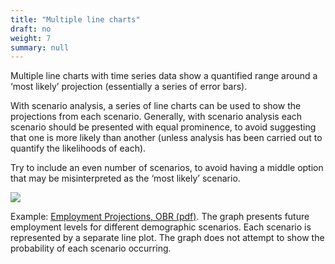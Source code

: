 ```yaml
---
title: "Multiple line charts"
draft: no
weight: 7
summary: null
---
```


Multiple line charts with time series data show a quantified range around a ‘most likely’ projection (essentially a series of error bars).

With scenario analysis, a series of line charts can be used to show the projections from each scenario. Generally, with scenario analysis each scenario should be presented with equal prominence, to avoid suggesting that one is more likely than another (unless analysis has been carried out to quantify the likelihoods of each).

Try to include an even number of scenarios, to avoid having a middle option that may be misinterpreted as the ‘most likely’ scenario.

![](/images/multiple_line.png)

Example: [Employment Projections, OBR (pdf)](http://cdn.obr.uk/FSR-July-2018.pdf). The graph presents future employment levels for different demographic scenarios. Each scenario is represented by a separate line plot. The graph does not attempt to show the probability of each scenario occurring.
